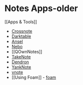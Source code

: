 # Notes Apps-older
[[Apps & Tools]]

- [Crossnote](https://crossnote.app/)
- [Darktable](https://www.darktable.org/)
- [Ansel](https://ansel.photos/en/)
- [Nebo](https://www.nebo.app/)
- [[QOwnNotes]]
- [TakeNote](https://github.com/taniarascia/takenote)
- [Dendron](https://github.com/dendronhq/dendron)
- [YankNote](https://github.com/purocean/yn)
- [vnote](https://github.com/vnotex/vnote)
- [[Using Foam]] - [foam](https://github.com/foambubble/foam)
